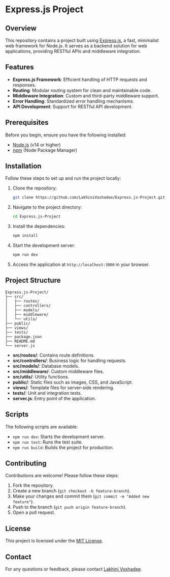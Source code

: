 # Express.js Project

## Overview

This repository contains a project built using [Express.js](https://expressjs.com/), a fast, minimalist web framework for Node.js. It serves as a backend solution for web applications, providing RESTful APIs and middleware integration.

## Features

- **Express.js Framework**: Efficient handling of HTTP requests and responses.
- **Routing**: Modular routing system for clean and maintainable code.
- **Middleware Integration**: Custom and third-party middleware support.
- **Error Handling**: Standardized error handling mechanisms.
- **API Development**: Support for RESTful API development.

## Prerequisites

Before you begin, ensure you have the following installed:

- [Node.js](https://nodejs.org/) (v14 or higher)
- [npm](https://www.npmjs.com/) (Node Package Manager)

## Installation

Follow these steps to set up and run the project locally:

1. Clone the repository:

   ```bash
   git clone https://github.com/LakhiniVoshadee/Express.js-Project.git
   ```

2. Navigate to the project directory:

   ```bash
   cd Express.js-Project
   ```

3. Install the dependencies:

   ```bash
   npm install
   ```

4. Start the development server:

   ```bash
   npm run dev
   ```

5. Access the application at `http://localhost:3000` in your browser.

## Project Structure

```plaintext
Express.js-Project/
├── src/
│   ├── routes/
│   ├── controllers/
│   ├── models/
│   ├── middleware/
│   └── utils/
├── public/
├── views/
├── tests/
├── package.json
├── README.md
└── server.js
```

- **src/routes/**: Contains route definitions.
- **src/controllers/**: Business logic for handling requests.
- **src/models/**: Database models.
- **src/middleware/**: Custom middleware files.
- **src/utils/**: Utility functions.
- **public/**: Static files such as images, CSS, and JavaScript.
- **views/**: Template files for server-side rendering.
- **tests/**: Unit and integration tests.
- **server.js**: Entry point of the application.

## Scripts

The following scripts are available:

- `npm run dev`: Starts the development server.
- `npm run test`: Runs the test suite.
- `npm run build`: Builds the project for production.

## Contributing

Contributions are welcome! Please follow these steps:

1. Fork the repository.
2. Create a new branch (`git checkout -b feature-branch`).
3. Make your changes and commit them (`git commit -m "Added new feature"`).
4. Push to the branch (`git push origin feature-branch`).
5. Open a pull request.

## License

This project is licensed under the [MIT License](LICENSE).

## Contact

For any questions or feedback, please contact [Lakhini Voshadee](https://github.com/LakhiniVoshadee).
